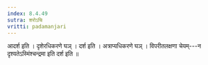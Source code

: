```yaml
---
index: 8.4.49
sutra: शरोऽचि
vritti: padamanjari
---
```


 आदर्श इति । दृशेरधिकरणे घञ् । दर्श इति । अत्राप्यधिकरणे घञ् । विपरीतलक्षणा चेयम्---न दृश्यतेऽस्मिंश्चन्द्रमा इति दर्श इति ॥